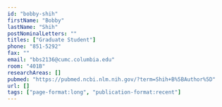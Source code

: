 ```yaml
---
id: "bobby-shih"
firstName: "Bobby"
lastName: "Shih"
postNominalLetters: ""
titles: ["Graduate Student"]
phone: "851-5292"
fax: ""
email: "bbs2136@cumc.columbia.edu"
room: "401B"
researchAreas: []
pubmed: "https://pubmed.ncbi.nlm.nih.gov/?term=Shih+B%5BAuthor%5D"
url: []
tags: ["page-format:long", "publication-format:recent"]
---
```

